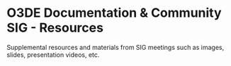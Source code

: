 # O3DE Documentation & Community SIG - Resources

Supplemental resources and materials from SIG meetings such as images, slides, presentation videos, etc.
